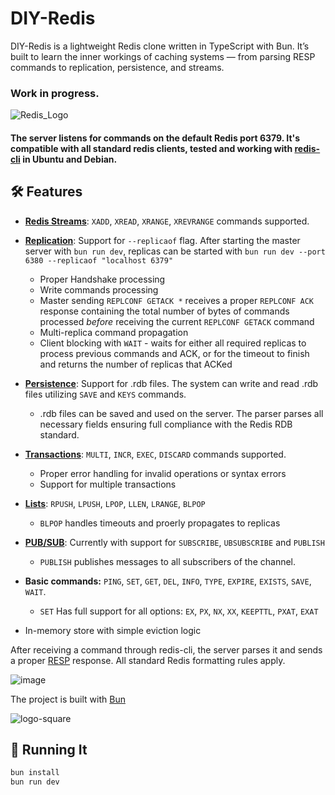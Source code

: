 # DIY-Redis

DIY-Redis is a lightweight Redis clone written in TypeScript with Bun.
It’s built to learn the inner workings of caching systems — from parsing RESP commands to replication, persistence, and streams.


### Work in progress.

![Redis_Logo](https://github.com/danzin/DIY-Redis/assets/8279984/a74d9d0a-153a-46d9-8b35-d60eaa09ab17)

#### The server listens for commands on the default Redis port 6379. It's compatible with all standard redis clients, tested and working with [redis-cli](https://redis.io/docs/latest/develop/connect/cli/) in Ubuntu and Debian.

## 🛠 Features

- **[Redis Streams](https://redis.io/docs/latest/develop/data-types/streams/)**:  `XADD`, `XREAD`, `XRANGE`, `XREVRANGE` commands supported.
  
- **[Replication](https://redis.io/docs/latest/operate/oss_and_stack/management/replication/)**: Support for `--replicaof` flag. After starting the master server with `bun run dev`, replicas can be started with `bun run dev --port 6380 --replicaof "localhost 6379"`
  - Proper Handshake processing
  - Write commands processing
  - Master sending `REPLCONF GETACK *` receives a proper `REPLCONF ACK` response containing the total number of bytes of commands processed *before* receiving the current `REPLCONF GETACK` command
  - Multi-replica command propagation
  - Client blocking with `WAIT` - waits for either all required replicas to process previous commands and ACK, or for the timeout to finish and returns the number of replicas that ACKed
    
- **[Persistence](https://redis.io/docs/latest/operate/oss_and_stack/management/persistence/)**: Support for .rdb files. The system can write and read .rdb files utilizing `SAVE` and `KEYS` commands.
  - .rdb files can be saved and used on the server. The parser parses all necessary fields ensuring full compliance with the Redis RDB standard.
    
- **[Transactions](https://redis.io/docs/latest/develop/using-commands/transactions/)**: `MULTI`, `INCR`, `EXEC`, `DISCARD` commands supported.
  - Proper error handling for invalid operations or syntax errors
  - Support for multiple transactions
    
- **[Lists](https://redis.io/docs/latest/develop/data-types/lists/)**: `RPUSH`, `LPUSH`, `LPOP`, `LLEN`, `LRANGE`, `BLPOP`
  - `BLPOP` handles timeouts and proerly propagates to replicas
    
- **[PUB/SUB](https://redis.io/docs/latest/develop/pubsub/)**: Currently with support for `SUBSCRIBE`, `UBSUBSCRIBE` and `PUBLISH`
  - `PUBLISH` publishes messages to all subscribers of the channel.
    
- **Basic commands:** `PING`, `SET`, `GET`, `DEL`, `INFO`, `TYPE`, `EXPIRE`, `EXISTS`, `SAVE`, `WAIT`. 
  - `SET` Has full support for all options: `EX`, `PX`, `NX`, `XX`, `KEEPTTL`, `PXAT`, `EXAT`
    
- In-memory store with simple eviction logic


After receiving a command through redis-cli, the server parses it and sends a proper [RESP](https://redis.io/docs/latest/develop/reference/protocol-spec/) response. All standard Redis formatting rules apply. 

![image](https://github.com/danzin/DIY-Redis/assets/8279984/b11ca00b-d196-4aa9-a086-5cc6fa4baef4)

The project is built with [Bun](https://bun.sh/) 

![logo-square](https://github.com/danzin/DIY-Redis/assets/8279984/d3372183-e1c0-43f3-a1da-e299aa910e13)

## 🚀 Running It

```bash 
bun install
bun run dev 
















